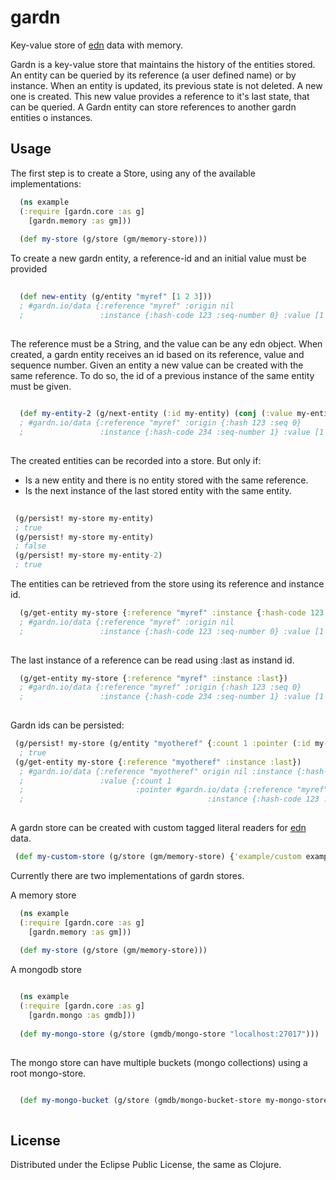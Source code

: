 # gardn

Key-value store of [edn](https://github.com/edn-format/edn) data with memory.

Gardn is a key-value store that maintains the history of the entities stored.
An entity can be queried by its reference (a user defined name) or by instance.
When an entity is updated, its previous state is not deleted. A new one is created. 
This new value provides a reference to it's last state, that can be queried.
A Gardn entity can store references to another gardn entities o instances.

## Usage

The first step is to create a Store, using any of the available implementations:

```clojure
  (ns example
  (:require [gardn.core :as g]
    [gardn.memory :as gm]))
  
  (def my-store (g/store (gm/memory-store)))
```
To create a new gardn entity, a reference-id and an initial value must be provided

```clojure
  
  (def new-entity (g/entity "myref" [1 2 3]))
  ; #gardn.io/data {:reference "myref" :origin nil 
  ;                 :instance {:hash-code 123 :seq-number 0} :value [1 2 3]}
  
```
The reference must be a String, and the value can be any edn object.
When created, a gardn entity receives an id based on its reference, value and sequence number.
Given an entity a new value can be created with the same reference. 
To do so, the id of a previous instance of the same entity must be given.

```clojure
  
  (def my-entity-2 (g/next-entity (:id my-entity) (conj (:value my-entity) 4)))
  ; #gardn.io/data {:reference "myref" :origin {:hash 123 :seq 0} 
  ;                 :instance {:hash-code 234 :seq-number 1} :value [1 2 3 4]}
  
```
The created entities can be recorded into a store. But only if:

* Is a new entity and there is no entity stored with the same reference.
* Is the next instance of the last stored entity with the same entity.

```clojure
  
 (g/persist! my-store my-entity) 
 ; true
 (g/persist! my-store my-entity) 
 ; false
 (g/persist! my-store my-entity-2) 
 ; true
```
The entities can be retrieved from the store using its reference and instance id.

```clojure
  (g/get-entity my-store {:reference "myref" :instance {:hash-code 123 :seq 0}})
  ; #gardn.io/data {:reference "myref" :origin nil 
  ;                 :instance {:hash-code 123 :seq-number 0} :value [1 2 3]}
  
```
The last instance of a reference can be read using :last as instand id.

```clojure
  (g/get-entity my-store {:reference "myref" :instance :last})
  ; #gardn.io/data {:reference "myref" :origin {:hash 123 :seq 0} 
  ;                 :instance {:hash-code 234 :seq-number 1} :value [1 2 3 4]}
  
```
Gardn ids can be persisted:

```clojure
 (g/persist! my-store (g/entity "myotheref" {:count 1 :pointer (:id my-entity-2)})) 
  ; true
 (g/get-entity my-store {:reference "myotheref" :instance :last})
  ; #gardn.io/data {:reference "myotheref" origin nil :instance {:hash-code 444 :seq-number 0}
  ;                 :value {:count 1 
  ;                         :pointer #gardn.io/data {:reference "myref" 
  ;                                         :instance {:hash-code 123 :seq-number 0}}}}
  
```
A gardn store can be created with custom tagged literal readers for [edn](https://github.com/edn-format/edn) data.

```clojure
 (def my-custom-store (g/store (gm/memory-store) {'example/custom example/custom-reader}))
```
Currently there are two implementations of gardn stores.

A memory store

```clojure
  (ns example
  (:require [gardn.core :as g]
    [gardn.memory :as gm]))
  
  (def my-store (g/store (gm/memory-store)))
```
A mongodb store

```clojure

  (ns example
  (:require [gardn.core :as g]
    [gardn.mongo :as gmdb]))
  
  (def my-mongo-store (g/store (gmdb/mongo-store "localhost:27017")))
  
```
The mongo store can have multiple buckets (mongo collections) using a root mongo-store.

```clojure

  (def my-mongo-bucket (g/store (gmdb/mongo-bucket-store my-mongo-store "mybucket")))
  
```

## License

Distributed under the Eclipse Public License, the same as Clojure.
